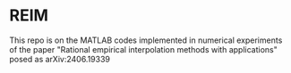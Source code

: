 # REIM
This repo is on the MATLAB codes implemented in numerical experiments of the paper "Rational empirical interpolation methods with applications" posed as arXiv:2406.19339
